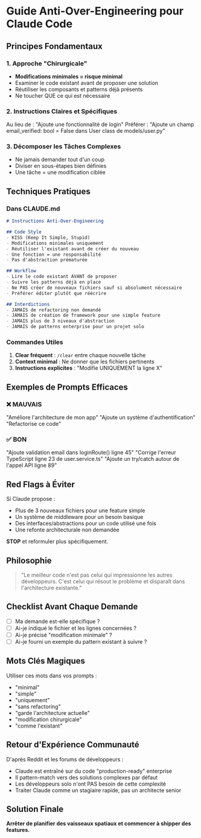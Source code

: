# Guide Anti-Over-Engineering pour Claude Code

## Principes Fondamentaux

### 1. Approche "Chirurgicale"
- **Modifications minimales = risque minimal**
- Examiner le code existant avant de proposer une solution
- Réutiliser les composants et patterns déjà présents
- Ne toucher QUE ce qui est nécessaire

### 2. Instructions Claires et Spécifiques
Au lieu de : "Ajoute une fonctionnalité de login"
Préférer : "Ajoute un champ email_verified: bool = False dans User class de models/user.py"

### 3. Décomposer les Tâches Complexes
- Ne jamais demander tout d'un coup
- Diviser en sous-étapes bien définies
- Une tâche = une modification ciblée

## Techniques Pratiques

### Dans CLAUDE.md

```markdown
# Instructions Anti-Over-Engineering

## Code Style
- KISS (Keep It Simple, Stupid)
- Modifications minimales uniquement
- Réutiliser l'existant avant de créer du nouveau
- Une fonction = une responsabilité
- Pas d'abstraction prématurée

## Workflow
- Lire le code existant AVANT de proposer
- Suivre les patterns déjà en place
- Ne PAS créer de nouveaux fichiers sauf si absolument nécessaire
- Préférer éditer plutôt que réécrire

## Interdictions
- JAMAIS de refactoring non demandé
- JAMAIS de création de framework pour une simple feature
- JAMAIS plus de 3 niveaux d'abstraction
- JAMAIS de patterns enterprise pour un projet solo
```

### Commandes Utiles

1. **Clear fréquent** : `/clear` entre chaque nouvelle tâche
2. **Context minimal** : Ne donner que les fichiers pertinents
3. **Instructions explicites** : "Modifie UNIQUEMENT la ligne X"

## Exemples de Prompts Efficaces

### ❌ MAUVAIS
"Améliore l'architecture de mon app"
"Ajoute un système d'authentification"
"Refactorise ce code"

### ✅ BON
"Ajoute validation email dans loginRoute() ligne 45"
"Corrige l'erreur TypeScript ligne 23 de user.service.ts"
"Ajoute un try/catch autour de l'appel API ligne 89"

## Red Flags à Éviter

Si Claude propose :
- Plus de 3 nouveaux fichiers pour une feature simple
- Un système de middleware pour un besoin basique
- Des interfaces/abstractions pour un code utilisé une fois
- Une refonte architecturale non demandée

**STOP** et reformuler plus spécifiquement.

## Philosophie

> "Le meilleur code n'est pas celui qui impressionne les autres développeurs. C'est celui qui résout le problème et disparaît dans l'architecture existante."

## Checklist Avant Chaque Demande

- [ ] Ma demande est-elle spécifique ?
- [ ] Ai-je indiqué le fichier et les lignes concernées ?
- [ ] Ai-je précisé "modification minimale" ?
- [ ] Ai-je fourni un exemple du pattern existant à suivre ?

## Mots Clés Magiques

Utiliser ces mots dans vos prompts :
- "minimal"
- "simple"
- "uniquement"
- "sans refactoring"
- "garde l'architecture actuelle"
- "modification chirurgicale"
- "comme l'existant"

## Retour d'Expérience Communauté

D'après Reddit et les forums de développeurs :
- Claude est entraîné sur du code "production-ready" enterprise
- Il pattern-match vers des solutions complexes par défaut
- Les développeurs solo n'ont PAS besoin de cette complexité
- Traiter Claude comme un stagiaire rapide, pas un architecte senior

## Solution Finale

**Arrêter de planifier des vaisseaux spatiaux et commencer à shipper des features.**